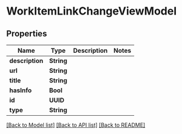# WorkItemLinkChangeViewModel

## Properties
Name | Type | Description | Notes
------------ | ------------- | ------------- | -------------
**description** | **String** |  | 
**url** | **String** |  | 
**title** | **String** |  | 
**hasInfo** | **Bool** |  | 
**id** | **UUID** |  | 
**type** | **String** |  | 

[[Back to Model list]](../README.md#documentation-for-models) [[Back to API list]](../README.md#documentation-for-api-endpoints) [[Back to README]](../README.md)


